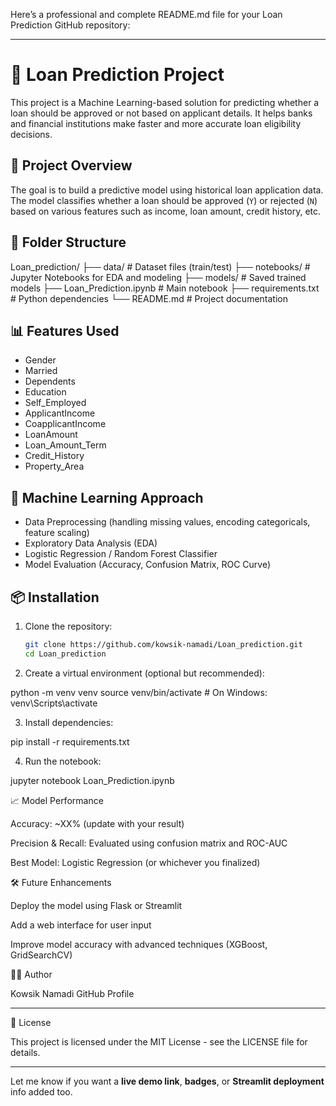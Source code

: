 Here’s a professional and complete README.md file for your Loan Prediction GitHub repository:


---

# 🏦 Loan Prediction Project

This project is a Machine Learning-based solution for predicting whether a loan should be approved or not based on applicant details. It helps banks and financial institutions make faster and more accurate loan eligibility decisions.

## 🚀 Project Overview

The goal is to build a predictive model using historical loan application data. The model classifies whether a loan should be approved (`Y`) or rejected (`N`) based on various features such as income, loan amount, credit history, etc.

## 📁 Folder Structure

Loan_prediction/ ├── data/              # Dataset files (train/test) ├── notebooks/         # Jupyter Notebooks for EDA and modeling ├── models/            # Saved trained models ├── Loan_Prediction.ipynb  # Main notebook ├── requirements.txt   # Python dependencies └── README.md          # Project documentation

## 📊 Features Used

- Gender
- Married
- Dependents
- Education
- Self_Employed
- ApplicantIncome
- CoapplicantIncome
- LoanAmount
- Loan_Amount_Term
- Credit_History
- Property_Area

## 🧠 Machine Learning Approach

- Data Preprocessing (handling missing values, encoding categoricals, feature scaling)
- Exploratory Data Analysis (EDA)
- Logistic Regression / Random Forest Classifier
- Model Evaluation (Accuracy, Confusion Matrix, ROC Curve)

## 📦 Installation

1. Clone the repository:
   ```bash
   git clone https://github.com/kowsik-namadi/Loan_prediction.git
   cd Loan_prediction

2. Create a virtual environment (optional but recommended):

python -m venv venv
source venv/bin/activate  # On Windows: venv\Scripts\activate


3. Install dependencies:

pip install -r requirements.txt


4. Run the notebook:

jupyter notebook Loan_Prediction.ipynb



📈 Model Performance

Accuracy: ~XX% (update with your result)

Precision & Recall: Evaluated using confusion matrix and ROC-AUC

Best Model: Logistic Regression (or whichever you finalized)


🛠️ Future Enhancements

Deploy the model using Flask or Streamlit

Add a web interface for user input

Improve model accuracy with advanced techniques (XGBoost, GridSearchCV)


🙋‍♂️ Author

Kowsik Namadi
GitHub Profile


---

📄 License

This project is licensed under the MIT License - see the LICENSE file for details.

---

Let me know if you want a **live demo link**, **badges**, or **Streamlit deployment** info added too.

